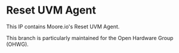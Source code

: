 # Reset UVM Agent
This IP contains Moore.io's Reset UVM Agent.

This branch is particularly maintained for the Open Hardware Group (OHWG).